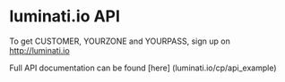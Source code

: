 # luminati.io API

To get CUSTOMER, YOURZONE and YOURPASS, sign up on http://luminati.io

Full API documentation can be found [here] (luminati.io/cp/api_example)
